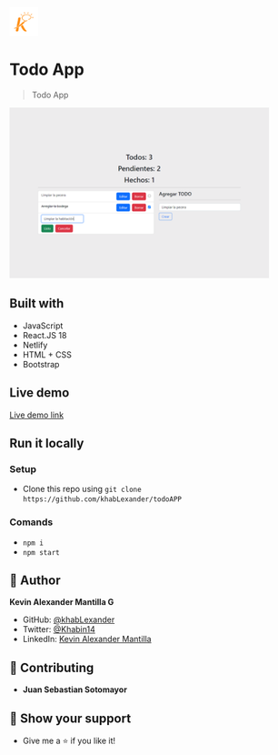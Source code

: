 <img src="./src/assets/kruger.png" height="50px">

# Todo App
> Todo App

<img src="./src/assets/todo.png" height="300px">


## Built with 

- JavaScript
- React.JS 18
- Netlify
- HTML + CSS
- Bootstrap

## Live demo

[Live demo link](https://todo-app-kevin-mantilla.netlify.app/)

## Run it locally

 ### Setup

 - Clone this repo using `git clone https://github.com/khabLexander/todoAPP`

 ### Comands

 - `npm i`
 - `npm start`

## 👤 Author

 **Kevin Alexander Mantilla G**

- GitHub: [@khabLexander](https://github.com/khabLexander)
- Twitter: [@Khabin14](https://twitter.com/Khabin14)
- LinkedIn: [Kevin Alexander Mantilla](https://www.linkedin.com/in/kevin-alexander-mantilla-3238a5213/)

## 🤝 Contributing

- **Juan Sebastian Sotomayor**

## 🤲 Show your support

- Give me a ⭐ if you like it!